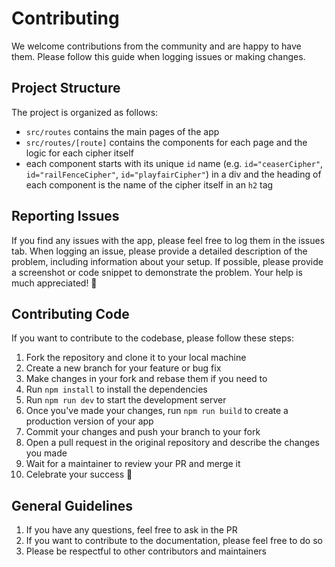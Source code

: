 # Contributing

We welcome contributions from the community and are happy to have them. Please follow this guide when logging issues or making changes.

## Project Structure

The project is organized as follows:

- `src/routes` contains the main pages of the app
- `src/routes/[route]` contains the components for each page and the logic for each cipher itself
- each component starts with its unique `id` name (e.g. `id="ceaserCipher"`, `id="railFenceCipher"`, `id="playfairCipher"`) in a div and the heading of each component is the name of the cipher itself in an `h2` tag

## Reporting Issues

If you find any issues with the app, please feel free to log them in the issues tab. When logging an issue, please provide a detailed description of the problem, including information about your setup. If possible, please provide a screenshot or code snippet to demonstrate the problem. Your help is much appreciated! 🙏

## Contributing Code

If you want to contribute to the codebase, please follow these steps:

1. Fork the repository and clone it to your local machine
2. Create a new branch for your feature or bug fix
3. Make changes in your fork and rebase them if you need to
4. Run `npm install` to install the dependencies
5. Run `npm run dev` to start the development server
6. Once you've made your changes, run `npm run build` to create a production version of your app
7. Commit your changes and push your branch to your fork
8. Open a pull request in the original repository and describe the changes you made
9. Wait for a maintainer to review your PR and merge it
10. Celebrate your success 🎉

## General Guidelines

1. If you have any questions, feel free to ask in the PR
2.  If you want to contribute to the documentation, please feel free to do so
3.  Please be respectful to other contributors and maintainers
